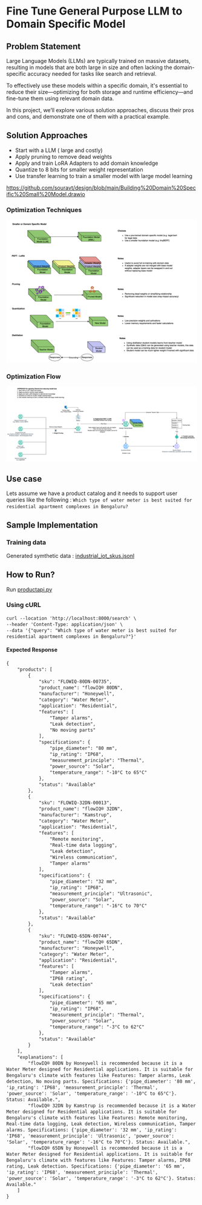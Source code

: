 # Fine Tune General Purpose LLM to Domain Specific Model

## Problem Statement
Large Language Models (LLMs) are typically trained on massive datasets, resulting in models that are both large in size and often lacking the domain-specific accuracy needed for tasks like search and retrieval.

To effectively use these models within a specific domain, it's essential to reduce their size—optimizing for both storage and runtime efficiency—and fine-tune them using relevant domain data.

In this project, we’ll explore various solution approaches, discuss their pros and cons, and demonstrate one of them with a practical example.

## Solution Approaches
- Start with a LLM ( large and costly)
- Apply pruning to remove dead weights
- Apply and train LoRA Adapters to add domain knowledge
- Quantize to 8 bits for smaller weight representation
- Use transfer learning to train a smaller model with large model learning

https://github.com/souravt/design/blob/main/Building%20Domain%20Specific%20Small%20Model.drawio
### Optimization Techniques
![Optimizations.png](Optimizations.png)

### Optimization Flow
![img.png](img.png)

## Use case

Lets assume we have a product catalog and it needs to support user queries like the following : 
```Which type of water meter is best suited for residential apartment complexes in Bengaluru?```

## Sample Implementation
### Training data
Generated symthetic data : [industrial_iot_skus.jsonl](data/industrial_iot_skus.jsonl)
## How to Run?
Run [productapi.py](productapi.py)
### Using cURL
```aiignore
curl --location 'http://localhost:8000/search' \
--header 'Content-Type: application/json' \
--data '{"query": "Which type of water meter is best suited for residential apartment complexes in Bengaluru?"}'

```

#### Expected Response
```aiignore
{
    "products": [
        {
            "sku": "FLOWIQ-80DN-00735",
            "product_name": "flowIQ® 80DN",
            "manufacturer": "Honeywell",
            "category": "Water Meter",
            "application": "Residential",
            "features": [
                "Tamper alarms",
                "Leak detection",
                "No moving parts"
            ],
            "specifications": {
                "pipe_diameter": "80 mm",
                "ip_rating": "IP68",
                "measurement_principle": "Thermal",
                "power_source": "Solar",
                "temperature_range": "-10°C to 65°C"
            },
            "status": "Available"
        },
        {
            "sku": "FLOWIQ-32DN-00013",
            "product_name": "flowIQ® 32DN",
            "manufacturer": "Kamstrup",
            "category": "Water Meter",
            "application": "Residential",
            "features": [
                "Remote monitoring",
                "Real-time data logging",
                "Leak detection",
                "Wireless communication",
                "Tamper alarms"
            ],
            "specifications": {
                "pipe_diameter": "32 mm",
                "ip_rating": "IP68",
                "measurement_principle": "Ultrasonic",
                "power_source": "Solar",
                "temperature_range": "-16°C to 70°C"
            },
            "status": "Available"
        },
        {
            "sku": "FLOWIQ-65DN-00744",
            "product_name": "flowIQ® 65DN",
            "manufacturer": "Honeywell",
            "category": "Water Meter",
            "application": "Residential",
            "features": [
                "Tamper alarms",
                "IP68 rating",
                "Leak detection"
            ],
            "specifications": {
                "pipe_diameter": "65 mm",
                "ip_rating": "IP68",
                "measurement_principle": "Thermal",
                "power_source": "Solar",
                "temperature_range": "-3°C to 62°C"
            },
            "status": "Available"
        }
    ],
    "explanations": [
        "flowIQ® 80DN by Honeywell is recommended because it is a Water Meter designed for Residential applications. It is suitable for Bengaluru's climate with features like Features: Tamper alarms, Leak detection, No moving parts. Specifications: {'pipe_diameter': '80 mm', 'ip_rating': 'IP68', 'measurement_principle': 'Thermal', 'power_source': 'Solar', 'temperature_range': '-10°C to 65°C'}. Status: Available.",
        "flowIQ® 32DN by Kamstrup is recommended because it is a Water Meter designed for Residential applications. It is suitable for Bengaluru's climate with features like Features: Remote monitoring, Real-time data logging, Leak detection, Wireless communication, Tamper alarms. Specifications: {'pipe_diameter': '32 mm', 'ip_rating': 'IP68', 'measurement_principle': 'Ultrasonic', 'power_source': 'Solar', 'temperature_range': '-16°C to 70°C'}. Status: Available.",
        "flowIQ® 65DN by Honeywell is recommended because it is a Water Meter designed for Residential applications. It is suitable for Bengaluru's climate with features like Features: Tamper alarms, IP68 rating, Leak detection. Specifications: {'pipe_diameter': '65 mm', 'ip_rating': 'IP68', 'measurement_principle': 'Thermal', 'power_source': 'Solar', 'temperature_range': '-3°C to 62°C'}. Status: Available."
    ]
}
```
